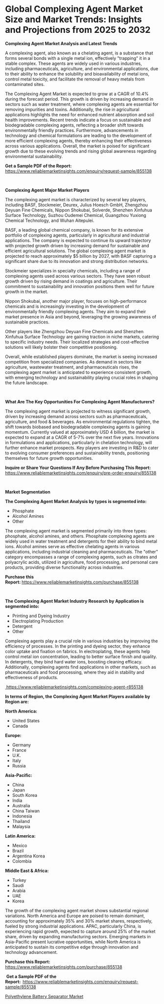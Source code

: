 <p><h1>Global Complexing Agent Market Size and Market Trends: Insights and Projections from 2025 to 2032</h1></p><p><strong>Complexing Agent Market Analysis and Latest Trends</strong></p>
<p><p>A complexing agent, also known as a chelating agent, is a substance that forms several bonds with a single metal ion, effectively "trapping" it in a stable complex. These agents are widely used in various industries, including pharmaceuticals, agriculture, and environmental applications, due to their ability to enhance the solubility and bioavailability of metal ions, control metal toxicity, and facilitate the removal of heavy metals from contaminated sites.</p><p>The Complexing Agent Market is expected to grow at a CAGR of 10.4% during the forecast period. This growth is driven by increasing demand in sectors such as water treatment, where complexing agents are essential for removing impurities and toxins. Additionally, the rise in agricultural applications highlights the need for enhanced nutrient absorption and soil health improvements. Recent trends indicate a focus on sustainable and biodegradable complexing agents, reflecting a broader shift towards environmentally friendly practices. Furthermore, advancements in technology and chemical formulations are leading to the development of more efficient complexing agents, thereby enhancing their effectiveness across various applications. Overall, the market is poised for significant growth due to these evolving trends and rising global awareness regarding environmental sustainability.</p></p>
<p><strong>Get a Sample PDF of the Report:&nbsp;</strong> <a href="https://www.reliablemarketinsights.com/enquiry/request-sample/855138?utm_campaign=3007&utm_medium=2&utm_source=Github&utm_content=ia&utm_term=01042025&utm_id=complexing-agent">https://www.reliablemarketinsights.com/enquiry/request-sample/855138</a></p>
<p>&nbsp;</p>
<p><strong>Complexing Agent Major Market Players</strong></p>
<p><p>The complexing agent market is characterized by several key players, including BASF, Stockmeier, Deurex, Julius Hoesch GmbH, Zhengzhou Deyuan Fine Chemicals, Nippon Shokubai, Solverde, Shenzhen Xinfuhua Surface Technology, Suzhou Oudemei Chemical, Guangzhou Yuxiong Chemical Technology, and Wuhan Aitepulei. </p><p>BASF, a leading global chemical company, is known for its extensive portfolio of complexing agents, particularly in agricultural and industrial applications. The company is expected to continue its upward trajectory with projected growth driven by increasing demand for sustainable and efficient agricultural solutions. The global complexing agent market is projected to reach approximately $5 billion by 2027, with BASF capturing a significant share due to its innovation and strong distribution networks.</p><p>Stockmeier specializes in specialty chemicals, including a range of complexing agents used across various sectors. They have seen robust growth driven by rising demand in coatings and agriculture. Their commitment to sustainability and innovation positions them well for future growth in the market.</p><p>Nippon Shokubai, another major player, focuses on high-performance chemicals and is increasingly investing in the development of environmentally friendly complexing agents. They aim to expand their market presence in Asia and beyond, leveraging the growing awareness of sustainable practices.</p><p>Other players like Zhengzhou Deyuan Fine Chemicals and Shenzhen Xinfuhua Surface Technology are gaining traction in niche markets, catering to specific industry needs. Their localized strategies and cost-effective solutions will likely bolster their competitive positioning.</p><p>Overall, while established players dominate, the market is seeing increased competition from specialized companies. As demand in sectors like agriculture, wastewater treatment, and pharmaceuticals rises, the complexing agent market is anticipated to experience consistent growth, with emerging technology and sustainability playing crucial roles in shaping the future landscape.</p></p>
<p>&nbsp;</p>
<p><strong>What Are The Key Opportunities For Complexing Agent Manufacturers?</strong></p>
<p><p>The complexing agent market is projected to witness significant growth, driven by increasing demand across sectors such as pharmaceuticals, agriculture, and food & beverages. As environmental regulations tighten, the shift towards biobased and biodegradable complexing agents is gaining momentum. Currently valued at approximately USD 4 billion, the market is expected to expand at a CAGR of 5-7% over the next five years. Innovations in formulations and applications, particularly in chelation technology, will further enhance market prospects. Key players are investing in R&D to cater to evolving consumer preferences and sustainability trends, positioning themselves for future growth opportunities.</p></p>
<p><strong>Inquire or Share Your Questions If Any Before Purchasing This Report:</strong> <a href="https://www.reliablemarketinsights.com/enquiry/pre-order-enquiry/855138?utm_campaign=3007&utm_medium=2&utm_source=Github&utm_content=ia&utm_term=01042025&utm_id=complexing-agent">https://www.reliablemarketinsights.com/enquiry/pre-order-enquiry/855138</a></p>
<p>&nbsp;</p>
<p><strong>Market Segmentation</strong></p>
<p><strong>The Complexing Agent Market Analysis by types is segmented into:</strong></p>
<p><ul><li>Phosphate</li><li>Alcohol Amines</li><li>Other</li></ul></p>
<p><p>The complexing agent market is segmented primarily into three types: phosphate, alcohol amines, and others. Phosphate complexing agents are widely used in water treatment and detergents for their ability to bind metal ions. Alcohol amines serve as effective chelating agents in various applications, including industrial cleaning and pharmaceuticals. The "other" category encompasses a range of complexing agents, such as citrates and polyacrylic acids, utilized in agriculture, food processing, and personal care products, providing diverse functionality across industries.</p></p>
<p><strong>Purchase this Report:&nbsp;</strong><a href="https://www.reliablemarketinsights.com/purchase/855138?utm_campaign=3007&utm_medium=2&utm_source=Github&utm_content=ia&utm_term=01042025&utm_id=complexing-agent">https://www.reliablemarketinsights.com/purchase/855138</a></p>
<p>&nbsp;</p>
<p><strong>The Complexing Agent Market Industry Research by Application is segmented into:</strong></p>
<p><ul><li>Printing and Dyeing Industry</li><li>Electroplating Production</li><li>Detergent</li><li>Other</li></ul></p>
<p><p>Complexing agents play a crucial role in various industries by improving the efficiency of processes. In the printing and dyeing sector, they enhance color uptake and fixation on fabrics. In electroplating, these agents help control metal ion concentration, leading to better surface finish and quality. In detergents, they bind hard water ions, boosting cleaning efficacy. Additionally, complexing agents find applications in other markets, such as pharmaceuticals and food processing, where they aid in stability and effectiveness of products.</p></p>
<p><a href="https://www.reliablemarketinsights.com/complexing-agent-r855138?utm_campaign=3007&utm_medium=2&utm_source=Github&utm_content=ia&utm_term=01042025&utm_id=complexing-agent">&nbsp;https://www.reliablemarketinsights.com/complexing-agent-r855138</a></p>
<p><strong>In terms of Region, the Complexing Agent Market Players available by Region are:</strong></p>
<p>
    <p> <strong> North America: </strong>
        <ul>
            <li>United States</li>
            <li>Canada</li>
        </ul>
        </p> 
    <p> <strong> Europe: </strong>
        <ul>
            <li>Germany</li>
            <li>France</li>
            <li>U.K.</li>
            <li>Italy</li>
            <li>Russia</li>
        </ul>
        </p> 
    <p> <strong> Asia-Pacific: </strong>
        <ul>
            <li>China</li>
            <li>Japan</li>
            <li>South Korea</li>
            <li>India</li>
            <li>Australia</li>
            <li>China Taiwan</li>
            <li>Indonesia</li>
            <li>Thailand</li>
            <li>Malaysia</li>
        </ul>
        </p> 
    <p> <strong> Latin America: </strong>
        <ul>
            <li>Mexico</li>
            <li>Brazil</li>
            <li>Argentina Korea</li>
            <li>Colombia</li>
        </ul>
        </p> 
    <p> <strong> Middle East & Africa: </strong>
        <ul>
            <li>Turkey</li>
            <li>Saudi</li>
            <li>Arabia</li>
            <li>UAE</li>
            <li>Korea</li>
        </ul>
    </p>
    </p>
<p><p>The growth of the complexing agent market shows substantial regional variations. North America and Europe are poised to remain dominant, accounting for approximately 35% and 30% market shares, respectively, fueled by strong industrial applications. APAC, particularly China, is experiencing rapid growth, expected to capture around 25% of the market share, driven by expanding manufacturing sectors. Emerging markets in Asia-Pacific present lucrative opportunities, while North America is anticipated to sustain its competitive edge through innovation and technology advancement.</p></p>
<p><strong>Purchase this Report: </strong><a href="https://www.reliablemarketinsights.com/purchase/855138?utm_campaign=3007&utm_medium=2&utm_source=Github&utm_content=ia&utm_term=01042025&utm_id=complexing-agent">https://www.reliablemarketinsights.com/purchase/855138</a></p>
<p>&nbsp;<strong>Get a Sample PDF of the Report:&nbsp;&nbsp;</strong><a href="https://www.reliablemarketinsights.com/enquiry/request-sample/855138?utm_campaign=3007&utm_medium=2&utm_source=Github&utm_content=ia&utm_term=01042025&utm_id=complexing-agent">https://www.reliablemarketinsights.com/enquiry/request-sample/855138</a></p>
<p><strong></strong></p>
<p><p><a href="https://github.com/saeiddaemo/Market-Research-Report-List-1/blob/main/polyethylene-battery-separator-market.md?utm_campaign=3007&utm_medium=2&utm_source=Github&utm_content=ia&utm_term=01042025&utm_id=complexing-agent">Polyethylene Battery Separator Market</a></p></p>